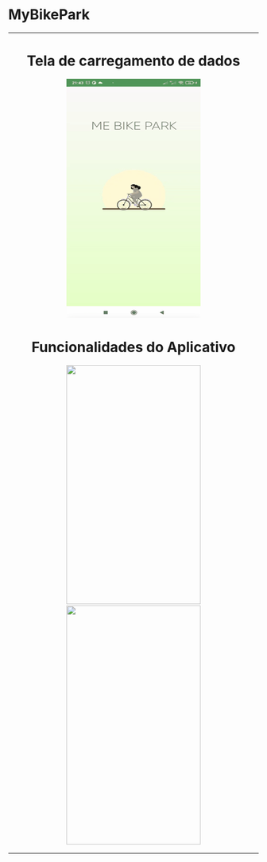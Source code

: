 # MyBikePark

<hr>
<div align="center" >
	<h1>Tela de carregamento de dados</h1>
	<img src="gifMeuApp.gif" width="270" height="480" />
	<h1>Funcionalidades do Aplicativo</h1>
	<img src="permissoesGif01.gif" width="270" height="480" />
	<img src="permissoesGif02.gif" width="270" height="480" />
 </div>
<hr>
